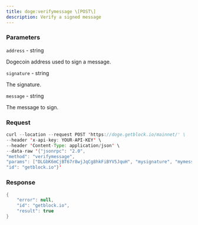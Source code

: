 ```yaml
---
title: doge:verifymessage \[POST\]
description: Verify a signed message
---
```


### Parameters


`address` - string

Dogecoin address used to sign a message.

`signature` - string

The signature.

`message` - string

The message to sign.

### Request

``` java
curl --location --request POST 'https://doge.getblock.io/mainnet/' \
--header 'x-api-key: YOUR-API-KEY' \
--header 'Content-Type: application/json' \
--data-raw '{"jsonrpc": "2.0",
"method": "verifymessage",
"params": ["DLGbK6mCjBT67r8wjJqCg8hkFiBYV5JquH", "mysignature", "mymessage"],
"id": "getblock.io"}'
```

###  Response

``` java
{
    "error": null,
    "id": "getblock.io",
    "result": true
}
```

